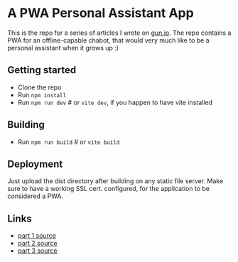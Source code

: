 # A PWA Personal Assistant App

This is the repo for a series of articles I wrote on [gun.io](https://www.gun.io/blog). 
The repo contains a PWA for an offline-capable chabot, that would very much like to be a personal assistant when it grows up :)

## Getting started

- Clone the repo
- Run `npm install`
- Run `npm run dev` # or `vite dev`, if you happen to have vite installed

## Building

- Run `npm run build` # or `vite build`

## Deployment

Just upload the dist directory after building on any static file server. Make sure to have a working SSL cert. configured, for the application to be
considered a PWA.

## Links

- [part 1 source](https://github.com/DBozhinovski/PWA-Personal-Assistant/tree/p-1) 
- [part 2 source](https://github.com/DBozhinovski/PWA-Personal-Assistant/tree/p-2)
- [part 3 source](https://github.com/DBozhinovski/PWA-Personal-Assistant/tree/p-3)
